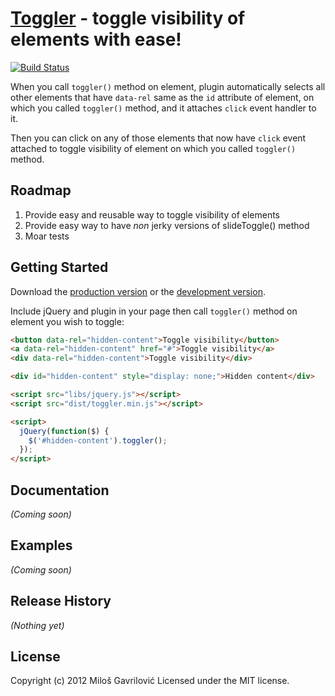 # [Toggler](http://gavrisimo.github.com/toggler/) - toggle visibility of elements with ease!

[![Build Status](https://travis-ci.org/Gavrisimo/toggler.png?branch=master)](https://travis-ci.org/Gavrisimo/toggler)

When you call `toggler()` method on element, plugin automatically selects all
other elements that have `data-rel` same as the `id` attribute of element, on
which you called `toggler()` method, and it attaches `click` event handler to it.

Then you can click on any of those elements that now have `click` event attached
to toggle visibility of element on which you called `toggler()` method.

## Roadmap
1. Provide easy and reusable way to toggle visibility of elements
2. Provide easy way to have *non* jerky versions of slideToggle() method
3. Moar tests

## Getting Started
Download the [production version][min] or the [development version][max].

[min]: https://raw.github.com/Gavrisimo/toggler/master/dist/toggler.min.js
[max]: https://raw.github.com/Gavrisimo/toggler/master/dist/toggler.js

Include jQuery and plugin in your page then call `toggler()` method on element
you wish to toggle:

```html
<button data-rel="hidden-content">Toggle visibility</button>
<a data-rel="hidden-content" href="#">Toggle visibility</a>
<div data-rel="hidden-content">Toggle visibility</div>

<div id="hidden-content" style="display: none;">Hidden content</div>

<script src="libs/jquery.js"></script>
<script src="dist/toggler.min.js"></script>

<script>
  jQuery(function($) {
    $('#hidden-content').toggler();
  });
</script>
```

## Documentation
_(Coming soon)_

## Examples
_(Coming soon)_

## Release History
_(Nothing yet)_

## License
Copyright (c) 2012 Miloš Gavrilović Licensed under the MIT license.
